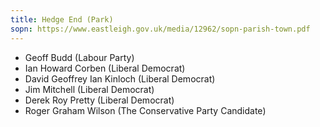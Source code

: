 ```yaml
---
title: Hedge End (Park)
sopn: https://www.eastleigh.gov.uk/media/12962/sopn-parish-town.pdf
---
```


- Geoff Budd (Labour Party)
- Ian Howard Corben (Liberal Democrat)
- David Geoffrey Ian Kinloch (Liberal Democrat)
- Jim Mitchell (Liberal Democrat)
- Derek Roy Pretty (Liberal Democrat)
- Roger Graham Wilson (The Conservative Party Candidate)
